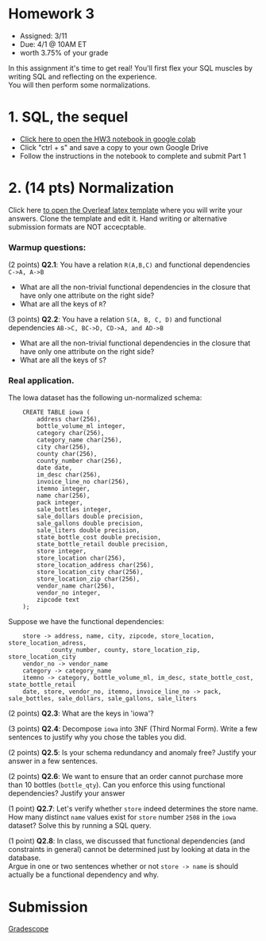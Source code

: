 # Homework 3

* Assigned: 3/11
* Due: 4/1 @ 10AM ET
* worth 3.75% of your grade

In this assignment it's time to get real!  You'll first flex your SQL
muscles by
writing SQL and reflecting on the experience.  
You will then perform some normalizations.


# 1. SQL, the sequel

* [Click here to open the HW3 notebook in google colab](https://drive.google.com/file/d/19405dMQzrKoHMnasybrIeYyX2I_JefRD/view?usp=sharing)
* Click "ctrl + s" and save a copy to your own Google Drive
* Follow the instructions in the notebook to complete and submit Part 1


# 2. (14 pts) Normalization

Click here [to open the Overleaf latex template](https://www.overleaf.com/read/rmfpnzcdsfxq) where you will write your answers.   Clone the template and edit it.   Hand writing or alternative submission formats are NOT accecptable.

### Warmup questions:

(2 points) **Q2.1**: You have a relation `R(A,B,C)` and functional dependencies 
  `C->A, A->B`

  * What are all the non-trivial functional dependencies in the closure
    that have  only one attribute on the right side?
  * What are all the keys of `R`?

(3 points) **Q2.2**: You have a relation `S(A, B, C, D)` and functional dependencies 
  `AB->C, BC->D, CD->A, and AD->B`

  * What are all the non-trivial functional dependencies in the closure
    that have  only one attribute on the right side?
  * What are all the keys of `S`?

### Real application. 

The Iowa dataset has the following un-normalized schema:


        CREATE TABLE iowa (
            address char(256),
            bottle_volume_ml integer,
            category char(256),
            category_name char(256),
            city char(256),
            county char(256),
            county_number char(256),
            date date,
            im_desc char(256),
            invoice_line_no char(256),
            itemno integer,
            name char(256),
            pack integer,
            sale_bottles integer,
            sale_dollars double precision,
            sale_gallons double precision,
            sale_liters double precision,
            state_bottle_cost double precision,
            state_bottle_retail double precision,
            store integer,
            store_location char(256),
            store_location_address char(256),
            store_location_city char(256),
            store_location_zip char(256),
            vendor_name char(256),
            vendor_no integer,
            zipcode text
        );

Suppose we have the functional dependencies:

        store -> address, name, city, zipcode, store_location, store_location_adress,
                county_number, county, store_location_zip, store_location_city
        vendor_no -> vendor_name
        category -> category_name
        itemno -> category, bottle_volume_ml, im_desc, state_bottle_cost, state_bottle_retail
        date, store, vendor_no, itemno, invoice_line_no -> pack, sale_bottles, sale_dollars, sale_gallons, sale_liters


(2 points) **Q2.3**: What are the keys in 'iowa'?

(3 points) **Q2.4**: Decompose `iowa` into 3NF (Third Normal Form).  Write a few sentences to justify
  why you chose the tables you did.  

(2 points) **Q2.5**: Is your schema redundancy and anomaly free?  Justify your answer in
   a few sentences.

(2 points) **Q2.6**: We want to ensure that an order cannot purchase more than 10
   bottles (`bottle_qty`).  Can you enforce this using functional 
   dependencies?  Justify your answer

(1 point) **Q2.7**: Let's verify whether `store` indeed determines the store name.   How many distinct `name` values 
   exist for `store` number `2508` in the `iowa` dataset?  Solve this by running a SQL query.

(1 point) **Q2.8**: In class, we discussed that functional dependencies (and constraints in general) cannot be
  determined just by looking at data in the database.  
  Argue in one or two sentences whether or not `store -> name` is should actually be a functional dependency and why.  





# Submission

[Gradescope](https://www.gradescope.com/)
